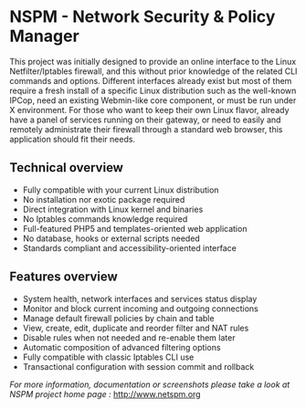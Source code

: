 # NSPM - Network Security & Policy Manager #

This project was initially designed to provide an online interface to the Linux Netfilter/Iptables firewall, and this without prior knowledge of the related CLI commands and options. Different interfaces already exist but most of them require a fresh install of a specific Linux distribution such as the well-known IPCop, need an existing Webmin-like core component, or must be run under X environment. For those who want to keep their own Linux flavor, already have a panel of services running on their gateway, or need to easily and remotely administrate their firewall through a standard web browser, this application should fit their needs.

## Technical overview ##
  * Fully compatible with your current Linux distribution
  * No installation nor exotic package required
  * Direct integration with Linux kernel and binaries
  * No Iptables commands knowledge required
  * Full-featured PHP5 and templates-oriented web application
  * No database, hooks or external scripts needed
  * Standards compliant and accessibility-oriented interface

## Features overview ##
  * System health, network interfaces and services status display
  * Monitor and block current incoming and outgoing connections
  * Manage default firewall policies by chain and table
  * View, create, edit, duplicate and reorder filter and NAT rules
  * Disable rules when not needed and re-enable them later
  * Automatic composition of advanced filtering options
  * Fully compatible with classic Iptables CLI use
  * Transactional configuration with session commit and rollback

_For more information, documentation or screenshots please take a look at NSPM project home page :_ http://www.netspm.org